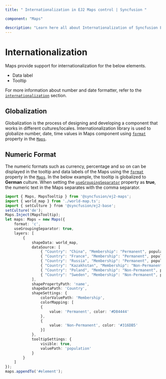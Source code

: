 ```yaml
---
title: " Internationalization in EJ2 Maps control | Syncfusion "

component: "Maps"

description: "Learn here all about Internationalization of Syncfusion EJ2 Maps control and more."
---
```


# Internationalization

Maps provide support for internationalization for the below elements.

* Data label
* Tooltip

For more information about number and date formatter, refer to the
[`internationalization`](http://ej2.syncfusion.com/documentation/base/intl.html) section.

<!-- markdownlint-disable MD036 -->

## Globalization

Globalization is the process of designing and developing a component that works in different
cultures/locales. Internationalization library is used to globalize number, date, time values in
Maps component using [`format`](../api/maps/mapsModel/#format) property in the [`Maps`](../api/maps/mapsModel).

## Numeric Format

The numeric formats such as currency, percentage and so on can be displayed in the tooltip and data labels of the Maps using the [`format`](../api/maps/mapsModel/#format) property in the [`Maps`](../api/maps/mapsModel). In the below example, the tooltip is globalized to **German** culture. When setting the [`useGroupingSeparator`](../api/maps/mapsModel/#usegroupingseparator) property as **true**, the numeric text in the Maps separates with the comma separator.

```typescript
import { Maps, MapsTooltip } from '@syncfusion/ej2-maps';
import { world_map } from './world-map.ts';
import { setCulture } from '@syncfusion/ej2-base';
setCulture('de');
Maps.Inject(MapsTooltip);
let maps: Maps = new Maps({
    format: 'c',
    useGroupingSeparator: true,
    layers: [
        {
            shapeData: world_map,
            dataSource: [
                { "Country": "China", "Membership": "Permanent", population: '38332521' },
                { "Country": "France", "Membership": "Permanent", population: '19651127' },
                { "Country": "Russia", "Membership": "Permanent", population: '3090416' },
                { "Country": "Kazakhstan", "Membership": "Non-Permanent", population: '1232521' },
                { "Country": "Poland", "Membership": "Non-Permanent", population: '90332521' },
                { "Country": "Sweden", "Membership": "Non-Permanent", population: '383521' }
            ],
            shapePropertyPath: 'name',
            shapeDataPath: 'Country',
            shapeSettings: {
                colorValuePath: 'Membership',
                colorMapping: [
                {
                    value: 'Permanent', color: '#D84444'
                },
                {
                    value: 'Non-Permanent', color: '#316DB5'
                }]
            },
            tooltipSettings: {
                visible: true,
                valuePath: 'population'
            }
        }
    ]
});
maps.appendTo('#element');
```